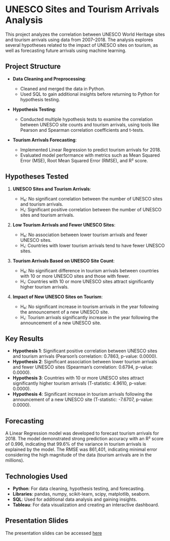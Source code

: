 # UNESCO Sites and Tourism Arrivals Analysis

This project analyzes the correlation between UNESCO World Heritage sites and tourism arrivals using data from 2007–2018. The analysis explores several hypotheses related to the impact of UNESCO sites on tourism, as well as forecasting future arrivals using machine learning.

## Project Structure

- **Data Cleaning and Preprocessing**:
  - Cleaned and merged the data in Python.
  - Used SQL to gain additional insights before returning to Python for hypothesis testing.
  
- **Hypothesis Testing**:
  - Conducted multiple hypothesis tests to examine the correlation between UNESCO site counts and tourism arrivals, using tools like Pearson and Spearman correlation coefficients and t-tests.
  
- **Tourism Arrivals Forecasting**:
  - Implemented Linear Regression to predict tourism arrivals for 2018.
  - Evaluated model performance with metrics such as Mean Squared Error (MSE), Root Mean Squared Error (RMSE), and R² score.

## Hypotheses Tested

1. **UNESCO Sites and Tourism Arrivals**:
   - H₀: No significant correlation between the number of UNESCO sites and tourism arrivals.
   - H₁: Significant positive correlation between the number of UNESCO sites and tourism arrivals.

2. **Low Tourism Arrivals and Fewer UNESCO Sites**:
   - H₀: No association between lower tourism arrivals and fewer UNESCO sites.
   - H₁: Countries with lower tourism arrivals tend to have fewer UNESCO sites.

3. **Tourism Arrivals Based on UNESCO Site Count**:
   - H₀: No significant difference in tourism arrivals between countries with 10 or more UNESCO sites and those with fewer.
   - H₁: Countries with 10 or more UNESCO sites attract significantly higher tourism arrivals.

4. **Impact of New UNESCO Sites on Tourism**:
   - H₀: No significant increase in tourism arrivals in the year following the announcement of a new UNESCO site.
   - H₁: Tourism arrivals significantly increase in the year following the announcement of a new UNESCO site.

## Key Results

- **Hypothesis 1**: Significant positive correlation between UNESCO sites and tourism arrivals (Pearson’s correlation: 0.7863, p-value: 0.0000).
- **Hypothesis 2**: Significant association between lower tourism arrivals and fewer UNESCO sites (Spearman’s correlation: 0.6794, p-value: 0.0000).
- **Hypothesis 3**: Countries with 10 or more UNESCO sites attract significantly higher tourism arrivals (T-statistic: 4.9610, p-value: 0.0000).
- **Hypothesis 4**: Significant increase in tourism arrivals following the announcement of a new UNESCO site (T-statistic: -7.6707, p-value: 0.0000).

## Forecasting

A Linear Regression model was developed to forecast tourism arrivals for 2018. The model demonstrated strong prediction accuracy with an R² score of 0.996, indicating that 99.6% of the variance in tourism arrivals is explained by the model. The RMSE was 861,401, indicating minimal error considering the high magnitude of the data (tourism arrivals are in the millions).

## Technologies Used

- **Python**: For data cleaning, hypothesis testing, and forecasting.
- **Libraries**: pandas, numpy, scikit-learn, scipy, matplotlib, seaborn.
- **SQL**: Used for additional data analysis and gaining insights.
- **Tableau**: For data visualization and creating an interactive dashboard.

## Presentation Slides

The presentation slides can be accessed [here](https://www.canva.com/design/DAGVzErwUzc/G5FmKI0SA8FEOOVuXLEHwg/view?utm_content=DAGVzErwUzc&utm_campaign=designshare&utm_medium=link&utm_source=editor)

